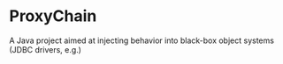 ProxyChain
==========

A Java project aimed at injecting behavior into black-box object systems (JDBC drivers, e.g.)
